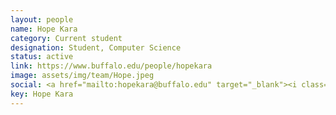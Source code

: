 ```yaml
---
layout: people
name: Hope Kara
category: Current student
designation: Student, Computer Science
status: active
link: https://www.buffalo.edu/people/hopekara
image: assets/img/team/Hope.jpeg
social: <a href="mailto:hopekara@buffalo.edu" target="_blank"><i class="icofont-email"></i></a>
key: Hope Kara
---
```


